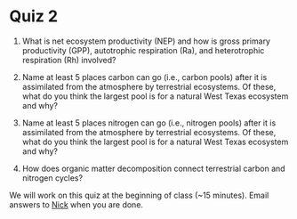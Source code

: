 # Quiz 2

1. What is net ecosystem productivity (NEP) and how is gross primary productivity (GPP),
autotrophic respiration (Ra), and heterotrophic respiration (Rh) involved?

2. Name at least 5 places carbon can go (i.e., carbon pools) after it is assimilated from the
atmosphere by terrestrial ecosystems.
Of these, what do you think the largest pool is for a natural West Texas ecosystem and why?

3. Name at least 5 places nitrogen can go (i.e., nitrogen pools) after it is assimilated from the
atmosphere by terrestrial ecosystems.
Of these, what do you think the largest pool is for a natural West Texas ecosystem and why?

4. How does organic matter decomposition connect terrestrial carbon and nitrogen cycles?

We will work on this quiz at the beginning of class (~15 minutes).
Email answers to [Nick](emailto:nick.smith@ttu.edu) when you are done.